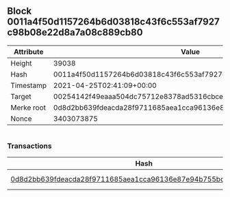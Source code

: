 ## Block 0011a4f50d1157264b6d03818c43f6c553af7927c98b08e22d8a7a08c889cb80

Attribute | Value
--- | ---
Height | 39038
Hash | 0011a4f50d1157264b6d03818c43f6c553af7927c98b08e22d8a7a08c889cb80
Timestamp | 2021-04-25T02:41:09+00:00
Target | 00254142f49eaaa504dc75712e8378ad5316cbcead634704b3734b6271167cc4
Merke root | 0d8d2bb639fdeacda28f9711685aea1cca96136e87e94b755bcfd4617f5226c5
Nonce | 3403073875

```

```

### Transactions

Hash | Amount
--- | ---
[0d8d2bb639fdeacda28f9711685aea1cca96136e87e94b755bcfd4617f5226c5](0d8d2bb639fdeacda28f9711685aea1cca96136e87e94b755bcfd4617f5226c5.md) | 10.00000000 SKEPTI 
